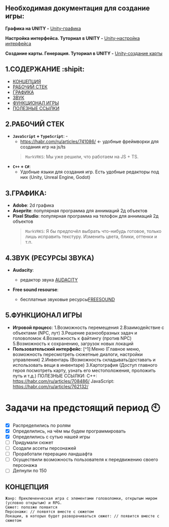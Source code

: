 ## Необходимая документация для создание игры: 

**Графика на UNITY -** [Unity-графика](https://docs.unity3d.com/Manual/Quickstart2DCreate.html)

**Настройка интерфейса. Туториал в UNITY -**  [Unity-настройка интерфейса](https://learn.unity.com/tutorial/2d-game-kit-walkthrough)

**Создание карты. Генерация. Туториал в UNITY -**  [Unity-создание карты](https://github.com/ammarsufyan/Procedural-2D-Dungeon-Unity)

## 1.СОДЕРЖАНИЕ :shipit:
- [КОНЦЕПЦИЯ](##КОНЦЕПЦИЯ)
- [РАБОЧИЙ СТЕК](#рабочий-стек-на-выбор)
- [ГРАФИКА](#графика)
- [ЗВУК](#звук-ресурсы-звука)
- [ФУНКЦИОНАЛ ИГРЫ](#функционал-игры)
- [ПОЛЕЗНЫЕ ССЫЛКИ](#полезные-ссылки)
	

## 2.РАБОЧИЙ СТЕК
- **``JavaScript`` + ``TypeScript``**: - 
    -  https://habr.com/ru/articles/741086/ ← удобные фреймворки для создания игр на js/ts
    > `MarkVRKS`: Мы уже решили, что работаем на JS + TS.	
- **``C++``   +    ``C#``**: 
    -  Удобные языки для создания игр. Есть удобные редакторы под них (Unity, Unreal Engine, Godot)

## 3.ГРАФИКА:
- **Adobe**: 2d графика
- **Aseprite**: популярная программа для аннимаций 2д объектов
- **Pixel Studio**: популярная программа на телофон для аннимаций 2д объектов
	> `MarkVRKS`: Я бы предпочёл выбрать что-нибудь готовое, только лишь исправить текстуру. Изменить цвета, блики, оттенки и т.п.

## 4.ЗВУК (РЕСУРСЫ ЗВУКА)
- **Audacity**: 
	- редактор звука [AUDACITY](https://www.audacityteam.org/download/)

- **Free sound resourse**: 
	- бесплатные звуковые ресурсы[FREESOUND](https://freesound.org/)

## 5.ФУНКЦИОНАЛ ИГРЫ
- **Игровой процесс**: 
		1.Возможность перемещения
		2.Взаимодействие с объектами (NPC, лут)
		3.Решение разнообразных задач и головоломок
		4.Возможность к файтингу (против NPC)
		5.Возможность к сохранению, загрузок новых локаций
- **Пользовательский интерфейс**: 
	    [^1]:Меню (Главное меню, возможность пересмотреть сюжетные диалоги, настройки управления)
		2.Инвентарь (Возможность складывать/доставать и использовать вещи в инвентаре)
		3.Картография (Доступ главного героя посмотреть карту, узнать его местоположения, проложить путь и т.д.)
	ПОЛЕЗНЫЕ ССЫЛКИ: C++: https://habr.com/ru/articles/708486/
				           JavaScript: https://habr.com/ru/articles/762132/


# Задачи на предстоящий период :clock10:
- [X] Распределились по ролям
- [X] Определились, на чём мы будем программировать
- [x] Определились с сутью нашей игры
- [ ] Придумали сюжет
- [ ] Создали ассеты персонажей
- [ ] Проработали герерацию ландшафта
- [ ] Осуществили возможность пользователя к передвижению своего персонажа
- [ ] Депнули по 150

## КОНЦЕПЦИЯ
    Жанр: Приключенческая игра с элементами головоломки, открытым миром (условно открытым) и RPG.
	Сюжет: попозже появится
	Персонажи: // появятся вместе с сюжетом
	Локации, в которых будет разворачиваться сюжет: // появится вместе с сюжетом
